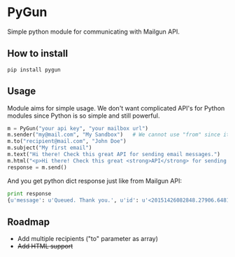 # PyGun
Simple python module for communicating with Mailgun API.

## How to install

```
pip install pygun
```

## Usage
Module aims for simple usage. We don't want complicated API's for Python modules since Python is so simple and still powerful.

```python
m = PyGun("your api key", "your mailbox url")
m.sender("my@mail.com", "My Sandbox")   # We cannot use "from" since it's python keyword :(
m.to("recipient@mail.com", "John Doe")
m.subject("My first email")
m.text("Hi there! Check this great API for sending email messages.")
m.html("<p>Hi there! Check this great <strong>API</strong> for sending email messages.</p>")
response = m.send()
```

And you get python dict response just like from Mailgun API:
```python
print response
{u'message': u'Queued. Thank you.', u'id': u'<20151426082848.27906.64814@sandboxbcf4ef3bde1d4b9e88c0a2d4e8afb579.mailgun.org>'}
```

## Roadmap
* Add multiple recipients ("to" parameter as array)
* ~~Add HTML support~~

